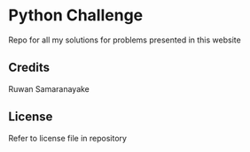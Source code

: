 # Python Challenge
Repo for all my solutions for problems presented in this website
## Credits
Ruwan Samaranayake
## License
Refer to license file in repository
